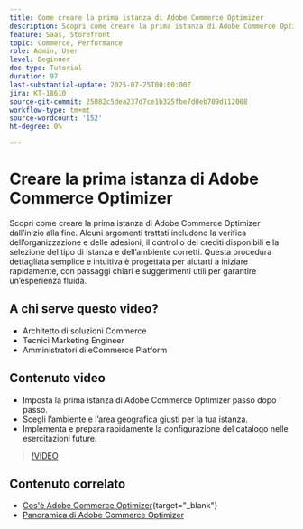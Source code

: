```yaml
---
title: Come creare la prima istanza di Adobe Commerce Optimizer
description: Scopri come creare la prima istanza di Adobe Commerce Optimizer con questo tutorial dettagliato.
feature: Saas, Storefront
topic: Commerce, Performance
role: Admin, User
level: Beginner
doc-type: Tutorial
duration: 97
last-substantial-update: 2025-07-25T00:00:00Z
jira: KT-18610
source-git-commit: 25082c5dea237d7ce1b325fbe7d0eb709d112008
workflow-type: tm+mt
source-wordcount: '152'
ht-degree: 0%

---
```



# Creare la prima istanza di Adobe Commerce Optimizer

Scopri come creare la prima istanza di Adobe Commerce Optimizer dall’inizio alla fine. Alcuni argomenti trattati includono la verifica dell’organizzazione e delle adesioni, il controllo dei crediti disponibili e la selezione del tipo di istanza e dell’ambiente corretti. Questa procedura dettagliata semplice e intuitiva è progettata per aiutarti a iniziare rapidamente, con passaggi chiari e suggerimenti utili per garantire un’esperienza fluida.

## A chi serve questo video?

* Architetto di soluzioni Commerce
* Tecnici Marketing Engineer
* Amministratori di eCommerce Platform

## Contenuto video

* Imposta la prima istanza di Adobe Commerce Optimizer passo dopo passo.
* Scegli l’ambiente e l’area geografica giusti per la tua istanza.
* Implementa e prepara rapidamente la configurazione del catalogo nelle esercitazioni future.

>[!VIDEO](https://video.tv.adobe.com/v/3469877?learn=on&enablevpops)

## Contenuto correlato

* [Cos&#39;è Adobe Commerce Optimizer](https://experienceleague.adobe.com/en/docs/commerce/optimizer/overview){target="_blank"}
* [Panoramica di Adobe Commerce Optimizer](https://experienceleague.adobe.com/en/docs/commerce-learn/tutorials/adobe-commerce-optimizer/overview)
